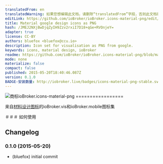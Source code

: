 ```yaml
---
translatedFrom: en
translatedWarning: 如果您想编辑此文档，请删除“translatedFrom”字段，否则此文档将再次自动翻译
editLink: https://github.com/ioBroker/ioBroker.icons-material-png/edit/master//README.md
title: Material google design icons as PNG
hash: /JMEJ2NXjBwDjqZyIH9Zzv2rxiI7D18+qGe+RVOnjeY=
adapter: true
license: CC-BY
authors: bluefox <bluefox@ccu.io>
description: Icon set for visualisation as PNG from google.
keywords: icons, material design, ioBroker
readme: https://github.com/ioBroker/ioBroker.icons-material-png/blob/master/README.md
mode: none
materialize: false
compact: false
published: 2015-05-20T18:40:46.087Z
version: 0.1.0
BADGE-安装数量: http://iobroker.live/badges/icons-material-png-stable.svg
---
```

![商标](zh-cn/adapterref/iobroker.icons-material-png/../../../en/adapterref/iobroker.icons-material-png/admin/icons-material-png.png)ioBroker.icons-material-png =================


来自[材料设计图标](https://github.com/google/material-design-icons)的ioBroker.vis和ioBroker.mobile图标集

＃＃＃ 如何使用

## Changelog
### 0.1.0 (2015-05-20)
* (bluefox) initial commit